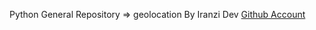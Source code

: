 Python General Repository => geolocation By Iranzi Dev <a href='https://github.com/Iranzithierry'>Github Account</a>